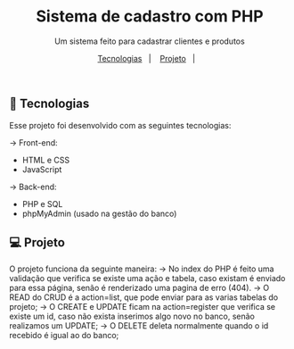 <h1 align="center"> Sistema de cadastro com PHP </h1>

<p align="center">
Um sistema feito para cadastrar clientes e produtos
</p>

<p align="center">
  <a href="#-tecnologias">Tecnologias</a>&nbsp;&nbsp;&nbsp;|&nbsp;&nbsp;&nbsp;
  <a href="#-projeto">Projeto</a>&nbsp;&nbsp;&nbsp;|&nbsp;&nbsp;&nbsp;
</p>

<br>

## 🚀 Tecnologias

Esse projeto foi desenvolvido com as seguintes tecnologias:

-> Front-end:

- HTML e CSS
- JavaScript

-> Back-end:

- PHP e SQL
- phpMyAdmin (usado na gestão do banco)

## 💻 Projeto

O projeto funciona da seguinte maneira:
-> No index do PHP é feito uma validação que verifica se existe uma ação e tabela, caso existam é enviado para essa página, senão é renderizado uma pagina de erro (404).
-> O READ do CRUD é a action=list, que pode enviar para as varias tabelas do projeto;
-> O CREATE e UPDATE ficam na action=register que verifica se existe um id, caso não exista inserimos algo novo no banco, senão realizamos um UPDATE;
-> O DELETE deleta normalmente quando o id recebido é igual ao do banco;
